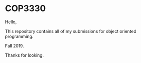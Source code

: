 # COP3330

Hello, 

This repository contains all of my submissions for object oriented programming.

Fall 2019.

Thanks for looking.
